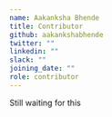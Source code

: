 ```yaml
---
name: Aakanksha Bhende
title: Contributor
github: aakankshabhende
twitter: ""
linkedin: ""
slack: ""
joining_date: ""
role: contributor
---
```


Still waiting for this
